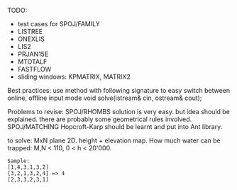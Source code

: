 
TODO:
* test cases for SPOJ/FAMILY
* LISTREE
* ONEXLIS
* LIS2
* PRJAN15E
* MTOTALF
* FASTFLOW
* sliding windows:
    KPMATRIX, MATRIX2

Best practices:
  use method with following signature
  to easy switch between online, offline input mode
    void solve(istream& cin, ostream& cout);


Problems to revise:
SPOJ/RHOMBS
  solution is very easy. but idea should be explained.
  there are probably some geometrical rules involved.
SPOJ/MATCHING
  Hopcroft-Karp should be learnt and put into Ant library.

to solve:
    MxN plane 2D. height + elevation map. How much water can be trapped:
    M,N < 110, 0 < h < 20'000. 
    
    Sample:
    [1,4,3,1,3,2]
    [3,2,1,3,2,4] => 4
    [2,3,3,2,3,1]
